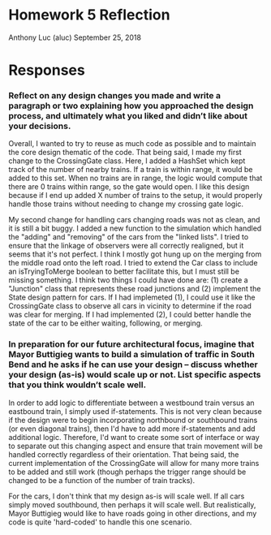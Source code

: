 # Homework 5 Reflection
Anthony Luc (aluc)
September 25, 2018

# Responses

### Reflect on any design changes you made and write a paragraph or two explaining how you approached the design process, and ultimately what you liked and didn’t like about your decisions. 

Overall, I wanted to try to reuse as much code as possible and to maintain the core design thematic of the code. That being said, I made my first change to the CrossingGate class. Here, I added a HashSet which kept track of the number of nearby trains. If a train is within range, it would be added to this set. When no trains are in range, the logic would compute that there are 0 trains within range, so the gate would open. I like this design because if I end up added X number of
trains to the setup, it would properly handle those trains without needing to change my crossing gate logic.

My second change for handling cars changing roads was not as clean, and it is still a bit buggy. I added a new function to the simulation which handled the "adding" and "removing" of the cars from the "linked lists". I tried to ensure that the linkage of observers were all correctly realigned, but it seems that it's not perfect. I think I mostly got hung up on the merging from the middle road onto the left road. I tried to extend the Car class to include an isTryingToMerge
boolean to better facilitate this, but I must still be missing something. I think two things I could have done are: (1) create a "Junction" class that represents these road junctions and (2) implement the State design pattern for cars. If I had implemeted (1), I could use it like the CrossingGate class to observe all cars in vicinity to determine if the road was clear for merging. If I had implemented (2), I could better handle the state of the car to be either waiting,
following, or merging.

### In preparation for our future architectural focus, imagine that Mayor Buttigieg wants to build a simulation of traffic in South Bend and he asks if he can use your design – discuss whether your design (as-is) would scale up or not. List specific aspects that you think wouldn’t scale well.

In order to add logic to differentiate between a westbound train versus an eastbound train, I simply used if-statements. This is not very clean because if the design were to begin incorporating northbound or southbound trains (or even diagonal trains), then I'd have to add more if-statements and add additional logic. Therefore, I'd want to create some sort of interface or way to separate out this changing aspect and ensure that train movement will be handled correctly
regardless of their orientation. That being said, the current implementation of the CrossingGate will allow for many more trains to be added and still work (though perhaps the trigger range should be changed to be a function of the number of train tracks).

For the cars, I don't think that my design as-is will scale well. If all cars simply moved southbound, then perhaps it will scale well. But realistically, Mayor Buttigieg would like to have roads going in other directions, and my code is quite 'hard-coded' to handle this one scenario.



